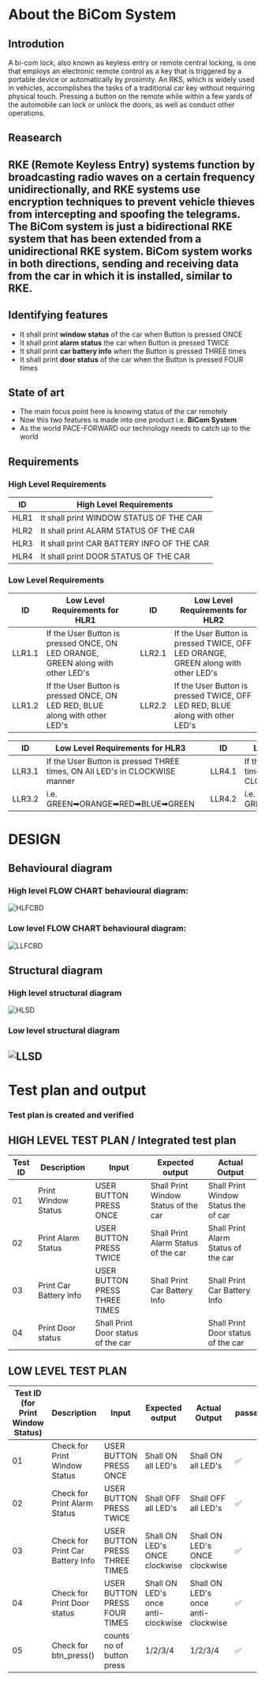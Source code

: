 #  About the BiCom System
## Introdution
A bi-com lock, also known as keyless entry or remote central locking, is one that employs an electronic remote control as a key that is triggered by a portable device or automatically by proximity. An RKS, which is widely used in vehicles, accomplishes the tasks of a traditional car key without requiring physical touch. Pressing a button on the remote while within a few yards of the automobile can lock or unlock the doors, as well as conduct other operations.
## Reasearch
RKE (Remote Keyless Entry) systems function by broadcasting radio waves on a certain frequency unidirectionally, and RKE systems use encryption techniques to prevent vehicle thieves from intercepting and spoofing the telegrams.
The BiCom system is just a bidirectional RKE system that has been extended from a unidirectional RKE system.
BiCom system works in both directions, sending and receiving data from the car in which it is installed, similar to RKE.
---
## Identifying features
 * It shall print __window status__ of the car when Button is pressed ONCE
 * It shall print __alarm status__ the car when Button is pressed TWICE
 * It shall print __car battery info__ when the Button is pressed THREE times
 * It shall print __door status__ of the car when the Button is pressed FOUR times

## State of art
 * The main focus point here is knowing status of the car remotely
 * Now this two features is made into one product i.e. __BiCom System__
 * As the world PACE-FORWARD our technology needs to catch up to the world  

## Requirements

### High Level Requirements

| ID | High Level Requirements |
| -------- | -------------- |
| HLR1 | It shall print WINDOW STATUS OF THE CAR |
| HLR2 | It shall print ALARM STATUS OF THE CAR |
| HLR3 | It shall print CAR BATTERY INFO OF THE CAR |
| HLR4 | It shall print DOOR STATUS OF THE CAR |


### Low Level Requirements

| ID | Low Level Requirements for HLR1|       |ID | Low Level Requirements for HLR2|
| ----- | ----- | ---- |----- | ----- |
| LLR1.1 | If the User Button is pressed ONCE, ON LED ORANGE, GREEN along with other LED's |     |LLR2.1 | If the User Button is pressed TWICE, OFF LED ORANGE, GREEN along with other LED's  |
| LLR1.2 | If the User Button is pressed ONCE, ON LED RED, BLUE along with other LED's|     |LLR2.2 | If the User Button is pressed TWICE, OFF LED RED, BLUE along with other LED's |



| ID | Low Level Requirements for HLR3|  |ID | Low Level Requirements for HLR4|
| -------- | -------------- | ---- | -------- | -------------- |
| LLR3.1 |  If the User Button is pressed THREE times, ON All LED's in CLOCKWISE manner  |  | LLR4.1 | If the User Button is pressed FOUR times, ON All LED's in ANTI-CLOCKWISE manner |
| LLR3.2 | i.e. GREEN➡ORANGE➡RED➡BLUE➡GREEN |  | LLR4.2 | i.e. GREEN➡BLUE➡RED➡ORANGE➡GREEN |
# DESIGN
## Behavioural diagram
### High level FLOW CHART behavioural diagram:
![HLFCBD](https://raw.githubusercontent.com/Vartik-Vats/Module3_Group-43/main/2_BiCom-System/5_ImagesAndVideos/hlflowchart.png)
### Low level FLOW CHART behavioural diagram:
![LLFCBD](https://raw.githubusercontent.com/Vartik-Vats/Module3_Group-43/main/2_BiCom-System/5_ImagesAndVideos/llflowchart.png)
## Structural diagram
### High level structural diagram
![HLSD](https://raw.githubusercontent.com/Vartik-Vats/Module3_Group-43/main/2_BiCom-System/5_ImagesAndVideos/hlstructural.png)
### Low level structural diagram
![LLSD](https://raw.githubusercontent.com/Vartik-Vats/Module3_Group-43/main/2_BiCom-System/5_ImagesAndVideos/llstructural.png)
---
# Test plan and output

### Test plan is created and verified

## HIGH LEVEL TEST PLAN / Integrated test plan

| Test ID | Description | Input | Expected output | Actual Output | 
| --- | --- | --- | --- | --- | 
| 01 | Print Window Status | USER BUTTON PRESS ONCE  | Shall Print Window Status of the car | Shall Print Window Status the of car  | 
| 02 | Print Alarm Status | USER BUTTON PRESS TWICE | Shall Print Alarm Status of the car |  Shall Print Alarm Status of the car | 
| 03 | Print Car Battery Info | USER BUTTON PRESS THREE TIMES | Shall Print Car Battery Info | Shall Print Car Battery Info |
| 04 | Print Door status | Shall Print Door status of the car |  | Shall Print Door status of the car  |

## LOW LEVEL TEST PLAN

| Test ID (for Print Window Status)| Description | Input | Expected output | Actual Output | passed/not |
| --- | --- | --- | --- | --- | --- |
| 01 | Check for Print Window Status | USER BUTTON PRESS ONCE  | Shall ON all LED's  | Shall ON all LED's  | ✅ |
| 02 | Check for Print Alarm Status | USER BUTTON PRESS TWICE  | Shall OFF all LED's  | Shall OFF all LED's  | ✅ |
| 03 | Check for Print Car Battery Info | USER BUTTON PRESS THREE TIMES | Shall ON LED's ONCE clockwise  |  Shall ON LED's ONCE clockwise  | ✅ |
| 04 | Check for Print Door status | USER BUTTON PRESS FOUR TIMES | Shall ON LED's once anti-clockwise  |  Shall ON LED's once anti-clockwise  | ✅ |
| 05 | Check for btn_press() | counts no of button press  | 1/2/3/4 | 1/2/3/4 | ✅ |
